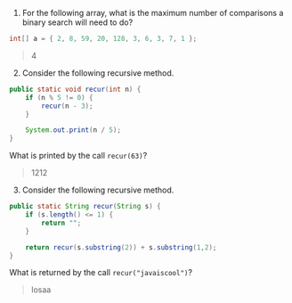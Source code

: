1. For the following array, what is the maximum number of comparisons a binary search will need to do?
```java
int[] a = { 2, 8, 59, 20, 128, 3, 6, 3, 7, 1 };
```

> 4

2. Consider the following recursive method.
```java
public static void recur(int n) {
    if (n % 5 != 0) {
        recur(n - 3);
    }

    System.out.print(n / 5);
}
```

What is printed by the call `recur(63)`?

> 1212

3. Consider the following recursive method.
```java
public static String recur(String s) {
    if (s.length() <= 1) {
        return "";
    }

    return recur(s.substring(2)) + s.substring(1,2);
}
```


What is returned by the call `recur("javaiscool")`?

> losaa